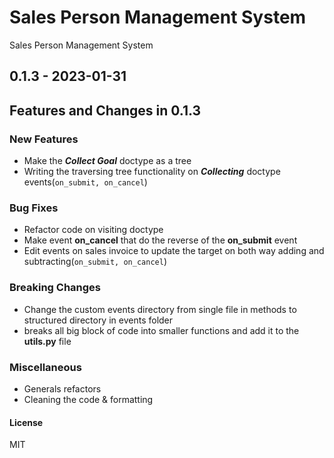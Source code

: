# Sales Person Management System

Sales Person Management System

## 0.1.3 - 2023-01-31

## Features and Changes in 0.1.3

### New Features

- Make the ***Collect Goal*** doctype as a tree
- Writing the traversing tree functionality on ***Collecting*** doctype events(```on_submit, on_cancel```)

### Bug Fixes

- Refactor code on visiting doctype
- Make event **on_cancel** that do the reverse of the **on_submit** event
- Edit events on sales invoice to update the target on both way adding and subtracting(```on_submit, on_cancel```)

### Breaking Changes

- Change the custom events directory from single file in methods to structured directory in events folder
- breaks all big block of code into smaller functions and add it to the **utils.py** file

### Miscellaneous

- Generals refactors
- Cleaning the code & formatting

#### License

MIT
